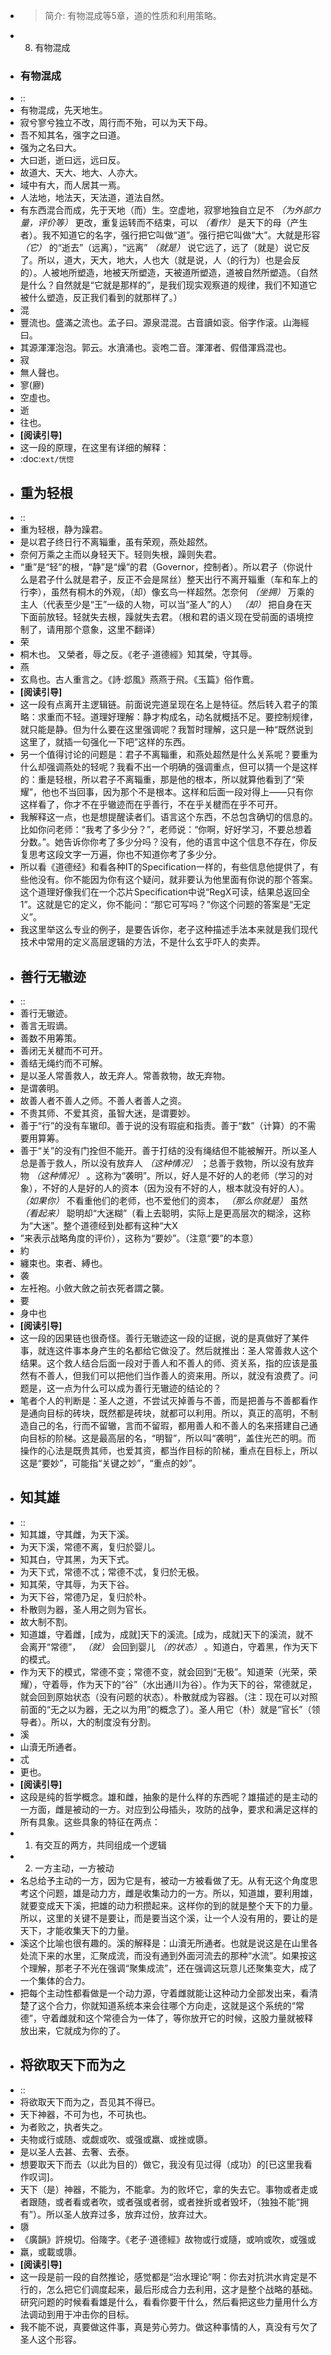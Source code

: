 - > 简介: 有物混成等5章，道的性质和利用策略。
- 8. 有物混成
- ### 有物混成
- ::
-   有物混成，先天地生。
-   寂兮寥兮独立不改，周行而不殆，可以为天下母。
-   吾不知其名，强字之曰道。
-   强为之名曰大。
-   大曰逝，逝曰远，远曰反。
-   故道大、天大、地大、人亦大。
-   域中有大，而人居其一焉。
-   人法地，地法天，天法道，道法自然。
- 有东西混合而成，先于天地（而）生。空虚地，寂寥地独自立足不 *（为外部力量，评价等）* 更改，重复运转而不结束，可以 *（看作）* 是天下的母（产生者）。我不知道它的名字，强行把它叫做“道”。强行把它叫做“大”。大就是形容 *（它）* 的“逝去”（远离），“远离” *（就是）* 说它远了，远了（就是）说它反了。所以，道大，天大，地大，人也大（就是说，人（的行为）也是会反的）。人被地所塑造，地被天所塑造，天被道所塑造，道被自然所塑造。（自然是什么？自然就是“它就是那样的”，是我们现实观察道的规律，我们不知道它被什么塑造，反正我们看到的就那样了。）
- 混
-   豐流也。盛滿之流也。孟子曰。源泉混混。古音讀如衮。俗字作滚。山海經曰。
-   其源渾渾泡泡。郭云。水濆涌也。衮咆二音。渾渾者、假借渾爲混也。
- 寂
-   無人聲也。
- 寥(廫)
-   空虛也。
- 逝
-   往也。
- **[阅读引导]**
- 这一段的原理，在这里有详细的解释：
-   :doc:`ext/恍惚`
- ## 重为轻根
- ::
-   重为轻根，静为躁君。
-   是以君子终日行不离辎重，虽有荣观，燕处超然。
-   奈何万乘之主而以身轻天下。轻则失根，躁则失君。
- “重”是“轻”的根，“静”是“燥”的君（Governor，控制者）。所以君子（你说什么是君子什么就是君子，反正不会是屌丝）整天出行不离开辎重（车和车上的行李），虽然有桐木的外观，（却）像玄鸟一样超然。怎奈何 *（坐拥）* 万乘的主人（代表至少是“王”一级的人物，可以当“圣人”的人） *（却）* 把自身在天下面前放轻。轻就失去根，躁就失去君。（根和君的语义现在受前面的语境控制了，请用那个意象，这里不翻译）
- 荣
-   桐木也。 又榮者，辱之反。《老子·道德經》知其榮，守其辱。
- 燕
-   玄鳥也。古人重言之。《詩·邶風》燕燕于飛。《玉篇》俗作鷰。
- **[阅读引导]**
- 这一段有点离开主逻辑链。前面说完道呈现在名上是特征。然后转入君子的策略：求重而不轻。道理好理解：静才构成名，动名就概括不足。要控制规律，就只能是静。但为什么要在这里强调呢？我暂时理解，这只是一种“既然说到这里了，就插一句强化一下吧”这样的东西。
- 另一个值得讨论的问题是：君子不离辎重，和燕处超然是什么关系呢？要重为什么却强调燕处的轻呢？我看不出一个明确的强调重点，但可以猜一个是这样的：重是轻根，所以君子不离辎重，那是他的根本，所以就算他看到了“荣耀”，他也不当回事，因为那个不是根本。这样和后面一段对得上——只有你这样看了，你才不在乎辙迹而在乎善行，不在乎关楗而在乎不可开。
- 我解释这一点，也是想提醒读者们。语言这个东西，不总包含确切的信息的。比如你问老师：“我考了多少分？”，老师说：“你啊，好好学习，不要总想着分数。”。她告诉你你考了多少分吗？没有，他的语言中这个信息不存在，你反复思考这段文字一万遍，你也不知道你考了多少分。
- 所以看《道德经》和看各种IT的Specification一样的，有些信息他提供了，有些他没有。你不能因为你有这个疑问，就非要认为他里面有你说的那个答案。这个道理好像我们在一个芯片Specification中说“RegX可读，结果总返回全1”。这就是它的定义，你不能问：“那它可写吗？”你这个问题的答案是“无定义”。
- 我这里举这么专业的例子，是要告诉你，老子这种描述手法本来就是我们现代技术中常用的定义高层逻辑的方法，不是什么玄乎吓人的卖弄。
- ## 善行无辙迹
- ::
-   善行无辙迹。
-   善言无瑕谪。
-   善数不用筹策。
-   善闭无关楗而不可开。
-   善结无绳约而不可解。
-   是以圣人常善救人，故无弃人。常善救物，故无弃物。
-   是谓袭明。
-   故善人者不善人之师。不善人者善人之资。
-   不贵其师、不爱其资，虽智大迷，是谓要妙。
- 善于“行”的没有车辙印。善于说的没有瑕疵和指责。善于“数”（计算）的不需要用算筹。
- 善于“关”的没有门拴但不能开。善于打结的没有绳结但不能被解开。所以圣人总是善于救人，所以没有放弃人 *（这种情况）* ；总善于救物，所以没有放弃物 *（这种情况）* 。这称为“袭明”。所以，好人是不好的人的老师（学习的对象），不好的人是好的人的资本（因为没有不好的人，根本就没有好的人）。 *（如果你）* 不看重他们的老师，也不爱他们的资本， *（那么你就是）* 虽然 *（看起来）* 聪明却“大迷糊”（看上去聪明，实际上是更高层次的糊涂，这称为“大迷”。整个道德经到处都有这种“大X
- ”来表示战略角度的评价），这称为“要妙”。（注意“要”的本意）
- 約
-   纏束也。束者、縛也。
- 袭
-   左衽袍。小斂大斂之前衣死者謂之襲。
- 要
-   身中也
- **[阅读引导]**
- 这一段的因果链也很奇怪。善行无辙迹这一段的证据，说的是真做好了某件事，就连这件事本身产生的名都给它做没了。然后就推出：圣人常善救人这个结果。这个救人结合后面一段对于善人和不善人的师、资关系，指的应该是虽然有不善人，但我们可以把他们当作善人的资来用。所以，就没有浪费了。问题是，这一点为什么可以成为善行无辙迹的结论的？
- 笔者个人的判断是：圣人之道，不尝试灭掉善与不善，而是把善与不善都看作是通向目标的砖块，既然都是砖块，就都可以利用。所以，真正的高明，不制造自己的名，行而不留辙，言而不留瑕，都用善人和不善人的名来搭建自己通向目标的阶梯。这是最高层的名，“明智”，所以叫“袭明”，盖住光芒的明。而操作的心法是既贵其师，也爱其资，都当作目标的阶梯，重点在目标上，所以这是“要妙”，可能指“关键之妙”，“重点的妙”。
- ## 知其雄
- ::
-   知其雄，守其雌，为天下溪。
-   为天下溪，常德不离，复归於婴儿。
-   知其白，守其黑，为天下式。
-   为天下式，常德不忒；常德不忒，复归於无极。
-   知其荣，守其辱，为天下谷。
-   为天下谷，常德乃足，复归於朴。
-   朴散则为器，圣人用之则为官长。
-   故大制不割。
- 知道雄，守着雌，[成为，成就]天下的溪流。[成为，成就]天下的溪流，就不会离开“常德”， *（就）* 会回到婴儿 *（的状态）* 。知道白，守着黑，作为天下的模式。
- 作为天下的模式，常德不变；常德不变，就会回到“无极”。知道荣（光荣，荣耀），守着辱，作为天下的“谷”（水出通川为谷）。作为天下的谷，常德就足，就会回到原始状态（没有问题的状态）。朴散就成为容器。（注：现在可以对照前面的“无之以为器，无之以为用”的概念了）。圣人用它（朴）就是“官长”（领导者）。所以，大的制度没有分割。
- 溪
-   山瀆无所通者。
- 忒
-   更也。
- **[阅读引导]**
- 这段是纯的哲学概念。雄和雌，抽象的是什么样的东西呢？雄描述的是主动的一方面，雌是被动的一方。对应到公母插头，攻防的战争，要求和满足这样的所有具象。这些具象的特征在两点：
- 1. 有交互的两方，共同组成一个逻辑
- 2. 一方主动，一方被动
- 名总给予主动的一方，因为它是有，被动一方被看做了无。从有无这个角度思考这个问题，雄是动力方，雌是收集动力的一方。所以，知道雄，要利用雄，就要变成天下溪，把雄的动力积攒起来。这样你的到的就是整个天下的力量。所以，这里的关键不是要让，而是要当这个溪，让一个人没有用的，要让的是天下，才能收集天下的力量。
- 溪这个比喻也很有趣的。溪的解释是：山瀆无所通者。也就是说这是在山里各处流下来的水里，汇聚成流，而没有通到外面河流去的那种“水流”。如果按这个理解，那老子不光在强调“聚集成流”，还在强调这玩意儿还聚集变大，成了一个集体的合力。
- 把每个主动性都看做是一个动力源，守着雌就能让这种动力全部发出来，看清楚了这个合力，你就知道系统本来会往哪个方向走，这就是这个系统的“常德”，守着雌就和这个常德合为一体了，等你放开它的时候，这股力量就被释放出来，它就成为你的了。
- ## 将欲取天下而为之
- ::
-   将欲取天下而为之，吾见其不得已。
-   天下神器，不可为也，不可执也。
-   为者败之，执者失之。
-   夫物或行或随、或觑或吹、或强或羸、或挫或隳。
-   是以圣人去甚、去奢、去泰。
- 想要取天下而去（以此为目的）做它，我没有见过得（成功）的[已这里我看作叹词]。
- 天下（是）神器，不能为，不能拿。为的败坏它，拿的失去它。事物或者走或者跟随，或者看或者吹，或者强或者弱，或者挫折或者毁坏，（独独不能“拥有”）。所以圣人放弃过多，放弃过份，放弃过大。
- 隳
-   《廣韻》許規切。俗隓字。《老子·道德經》故物或行或隨，或响或吹，或强或
-   羸，或載或隳。
- **[阅读引导]**
- 这一段是前一段的自然推论，感觉都是“治水理论”啊：你去对抗洪水肯定是不行的，怎么把它们调度起来，最后形成合力去利用，这才是整个战略的基础。研究问题的时候看看雄是什么，看看你要干什么，然后看把这些力量用什么方法调动到用于冲击你的目标。
- 我不能不说，真要做这件事，真是劳心劳力。做这种事情的人，真没有亏欠了圣人这个形容。
